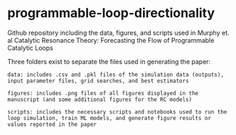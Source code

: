 # programmable-loop-directionality

Github repository including the data, figures, and scripts used in Murphy et. al Catalytic Resonance Theory: Forecasting the Flow of Programmable Catalytic Loops

Three folders exist to separate the files used in generating the paper:

    data: includes .csv and .pkl files of the simulation data (outputs), input parameter files, grid searches, and best estimators
    
    figures: includes .png files of all figures displayed in the manuscript (and some additional figures for the RC models)
    
    scripts: includes the necessary scripts and notebooks used to run the loop simulation, train ML models, and generate figure results or values reported in the paper
